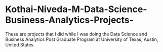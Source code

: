 # Kothai-Niveda-M-Data-Science-Business-Analytics-Projects-
These are projects that I did while I was doing the Data Science and Business Analytics Post Graduate Program at University of Texas, Austin, United States.

